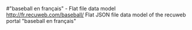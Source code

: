 #"baseball en français" - Flat file data model
http://fr.recuweb.com/baseball/
Flat JSON file data model of the recuweb portal "baseball en français"

